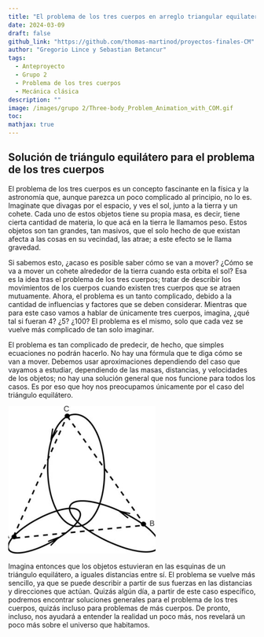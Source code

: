```yaml
---
title: "El problema de los tres cuerpos en arreglo triangular equilatero"
date: 2024-03-09
draft: false
github_link: "https://github.com/thomas-martinod/proyectos-finales-CM"
author: "Gregorio Lince y Sebastian Betancur"
tags:
  - Anteproyecto
  - Grupo 2
  - Problema de los tres cuerpos
  - Mecánica clásica
description: ""
image: /images/grupo 2/Three-body_Problem_Animation_with_COM.gif
toc:
mathjax: true
---
```


## Solución de triángulo equilátero para el problema de los tres cuerpos

El problema de los tres cuerpos es un concepto fascinante en la física y la astronomía que, aunque parezca un poco complicado al principio, no lo es. Imaginate que divagas por el espacio, y ves el sol, junto a la tierra y un cohete. Cada uno de estos objetos tiene su propia masa, es decir, tiene cierta cantidad de materia, lo que acá en la tierra le llamamos peso. Estos objetos son tan grandes, tan masivos, que el solo hecho de que existan afecta a las cosas en su vecindad, las atrae; a este efecto se le llama gravedad.

Si sabemos esto, ¿acaso es posible saber cómo se van a mover? ¿Cómo se va a mover un cohete alrededor de la tierra cuando esta orbita el sol? Esa es la idea tras el problema de los tres cuerpos; tratar de describir los movimientos de los cuerpos cuando existen tres cuerpos que se atraen mutuamente. Ahora, el problema es un tanto complicado, debido a la cantidad de influencias y factores que se deben considerar. Mientras que para este caso vamos a hablar de únicamente tres cuerpos, imagina, ¿qué tal si fueran 4? ¿5? ¿100? El problema es el mismo, solo que cada vez se vuelve más complicado de tan solo imaginar.

El problema es tan complicado de predecir, de hecho, que simples ecuaciones no podrán hacerlo. No hay una fórmula que te diga cómo se van a mover. Debemos usar aproximaciones dependiendo del caso que vayamos a estudiar, dependiendo de las masas, distancias, y velocidades de los objetos; no hay una solución general que nos funcione para todos los casos. Es por eso que hoy nos preocupamos únicamente por el caso del triángulo equilátero.

<img src="/exampleSite/static/images/grupo 2/Illustration-of-the-Lagrange-solution-with-an-equilateral-triangle-joining-three-masses_Q320.jpg" alt="Lag" width="300">


Imagina entonces que los objetos estuvieran en las esquinas de un triángulo equilátero, a iguales distancias entre sí. El problema se vuelve más sencillo, ya que se puede describir a partir de sus fuerzas en las distancias y direcciones que actúan. Quizás algún día, a partir de este caso específico, podremos encontrar soluciones generales para el problema de los tres cuerpos, quizás incluso para problemas de más cuerpos. De pronto, incluso, nos ayudará a entender la realidad un poco más, nos revelará un poco más sobre el universo que habitamos.
